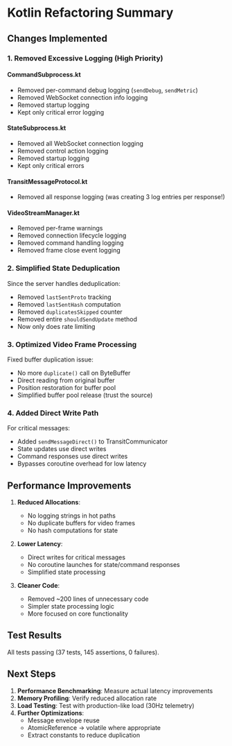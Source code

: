 # Kotlin Refactoring Summary

## Changes Implemented

### 1. Removed Excessive Logging (High Priority)

#### CommandSubprocess.kt
- Removed per-command debug logging (`sendDebug`, `sendMetric`)
- Removed WebSocket connection info logging
- Removed startup logging
- Kept only critical error logging

#### StateSubprocess.kt  
- Removed all WebSocket connection logging
- Removed control action logging
- Removed startup logging
- Kept only critical errors

#### TransitMessageProtocol.kt
- Removed all response logging (was creating 3 log entries per response!)

#### VideoStreamManager.kt
- Removed per-frame warnings
- Removed connection lifecycle logging
- Removed command handling logging
- Removed frame close event logging

### 2. Simplified State Deduplication

Since the server handles deduplication:
- Removed `lastSentProto` tracking
- Removed `lastSentHash` computation
- Removed `duplicatesSkipped` counter
- Removed entire `shouldSendUpdate` method
- Now only does rate limiting

### 3. Optimized Video Frame Processing

Fixed buffer duplication issue:
- No more `duplicate()` call on ByteBuffer
- Direct reading from original buffer
- Position restoration for buffer pool
- Simplified buffer pool release (trust the source)

### 4. Added Direct Write Path

For critical messages:
- Added `sendMessageDirect()` to TransitCommunicator
- State updates use direct writes
- Command responses use direct writes
- Bypasses coroutine overhead for low latency

## Performance Improvements

1. **Reduced Allocations**:
   - No logging strings in hot paths
   - No duplicate buffers for video frames
   - No hash computations for state

2. **Lower Latency**:
   - Direct writes for critical messages
   - No coroutine launches for state/command responses
   - Simplified state processing

3. **Cleaner Code**:
   - Removed ~200 lines of unnecessary code
   - Simpler state processing logic
   - More focused on core functionality

## Test Results

All tests passing (37 tests, 145 assertions, 0 failures).

## Next Steps

1. **Performance Benchmarking**: Measure actual latency improvements
2. **Memory Profiling**: Verify reduced allocation rate
3. **Load Testing**: Test with production-like load (30Hz telemetry)
4. **Further Optimizations**: 
   - Message envelope reuse
   - AtomicReference → volatile where appropriate
   - Extract constants to reduce duplication